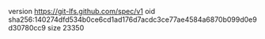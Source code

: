 version https://git-lfs.github.com/spec/v1
oid sha256:140274dfd534b0ce6cd1ad176d7acdc3ce77ae4584a6870b099d0e9d30780cc9
size 23350
